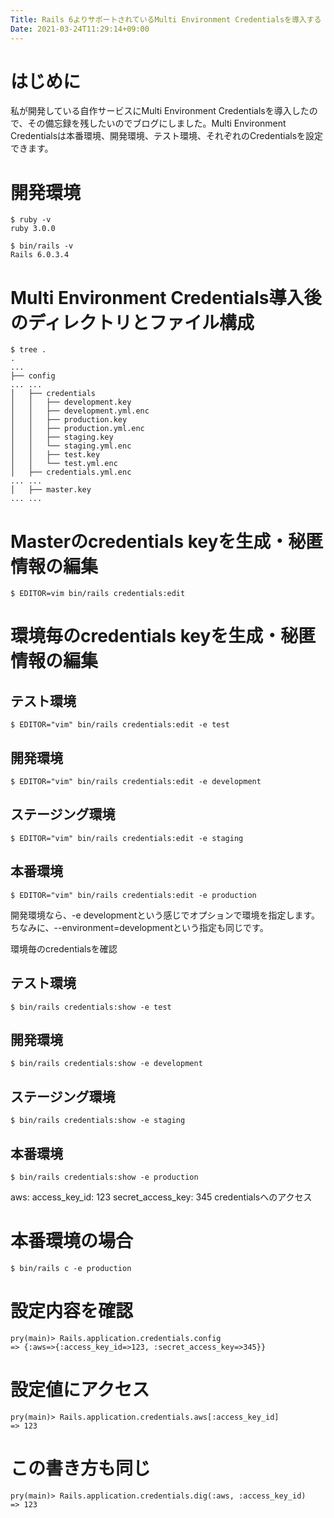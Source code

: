 ```yaml
---
Title: Rails 6よりサポートされているMulti Environment Credentialsを導入する
Date: 2021-03-24T11:29:14+09:00
---
```


# はじめに
私が開発している自作サービスにMulti Environment Credentialsを導入したので、その備忘録を残したいのでブログにしました。Multi Environment Credentialsは本番環境、開発環境、テスト環境、それぞれのCredentialsを設定できます。

# 開発環境
```
$ ruby -v
ruby 3.0.0

$ bin/rails -v
Rails 6.0.3.4
```

# Multi Environment Credentials導入後のディレクトリとファイル構成
```
$ tree .
.
...
├── config
... ...
│   ├── credentials
│   │   ├── development.key
│   │   ├── development.yml.enc
│   │   ├── production.key
│   │   ├── production.yml.enc
│   │   ├── staging.key
│   │   └── staging.yml.enc
│   │   ├── test.key
│   │   └── test.yml.enc
│   ├── credentials.yml.enc
... ...
│   ├── master.key
... ...
```

# Masterのcredentials keyを生成・秘匿情報の編集
```
$ EDITOR=vim bin/rails credentials:edit
```


# 環境毎のcredentials keyを生成・秘匿情報の編集
## テスト環境
```
$ EDITOR="vim" bin/rails credentials:edit -e test
```

## 開発環境
```
$ EDITOR="vim" bin/rails credentials:edit -e development
```

## ステージング環境
```
$ EDITOR="vim" bin/rails credentials:edit -e staging
```

## 本番環境
```
$ EDITOR="vim" bin/rails credentials:edit -e production
```
開発環境なら、-e developmentという感じでオプションで環境を指定します。ちなみに、--environment=developmentという指定も同じです。

環境毎のcredentialsを確認
## テスト環境
```
$ bin/rails credentials:show -e test
```

## 開発環境
```
$ bin/rails credentials:show -e development
```

## ステージング環境
```
$ bin/rails credentials:show -e staging
```

## 本番環境
```
$ bin/rails credentials:show -e production
```

aws:
  access_key_id: 123
  secret_access_key: 345
credentialsへのアクセス
# 本番環境の場合
```
$ bin/rails c -e production
```

# 設定内容を確認
```
pry(main)> Rails.application.credentials.config
=> {:aws=>{:access_key_id=>123, :secret_access_key=>345}}
```

# 設定値にアクセス
```
pry(main)> Rails.application.credentials.aws[:access_key_id]
=> 123
```

# この書き方も同じ
```
pry(main)> Rails.application.credentials.dig(:aws, :access_key_id)
=> 123
```
